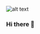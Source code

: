 ![alt text]([https://github.com/DylanCollinsCodes/[reponame]/blob/[branch]/image.jpg](https://github.com/DylanCollinsCodes/DylanCollinsCodes/blob/main/Banner.png)?raw=true)

### Hi there 👋

<!--
**DylanCollinsCodes/DylanCollinsCodes** is a ✨ _special_ ✨ repository because its `README.md` (this file) appears on your GitHub profile.

Here are some ideas to get you started:

- 🔭 I’m currently working on ...
- 🌱 I’m currently learning ...
- 👯 I’m looking to collaborate on ...
- 🤔 I’m looking for help with ...
- 💬 Ask me about ...
- 📫 How to reach me: ...
- 😄 Pronouns: ...
- ⚡ Fun fact: ...
-->
